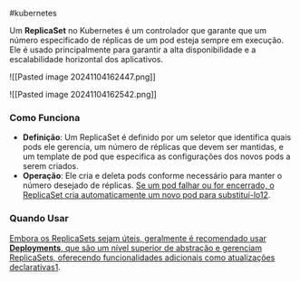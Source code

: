 #kubernetes 

Um **ReplicaSet** no Kubernetes é um controlador que garante que um número especificado de réplicas de um pod esteja sempre em execução. Ele é usado principalmente para garantir a alta disponibilidade e a escalabilidade horizontal dos aplicativos.

![[Pasted image 20241104162447.png]]

![[Pasted image 20241104162542.png]]
### Como Funciona

- **Definição**: Um ReplicaSet é definido por um seletor que identifica quais pods ele gerencia, um número de réplicas que devem ser mantidas, e um template de pod que especifica as configurações dos novos pods a serem criados.
- **Operação**: Ele cria e deleta pods conforme necessário para manter o número desejado de réplicas. [Se um pod falhar ou for encerrado, o ReplicaSet cria automaticamente um novo pod para substituí-lo](https://kubernetes.io/pt-br/docs/concepts/workloads/controllers/replicaset/)[1](https://kubernetes.io/pt-br/docs/concepts/workloads/controllers/replicaset/)[2](https://www.clubedolinux.com.br/como-usar-replicasets-para-escalabilidade-no-kubernetes-conceito-e-beneficios/).

### Quando Usar

[Embora os ReplicaSets sejam úteis, geralmente é recomendado usar **Deployments**, que são um nível superior de abstração e gerenciam ReplicaSets, oferecendo funcionalidades adicionais como atualizações declarativas](https://kubernetes.io/pt-br/docs/concepts/workloads/controllers/replicaset/)[1](https://kubernetes.io/pt-br/docs/concepts/workloads/controllers/replicaset/).
